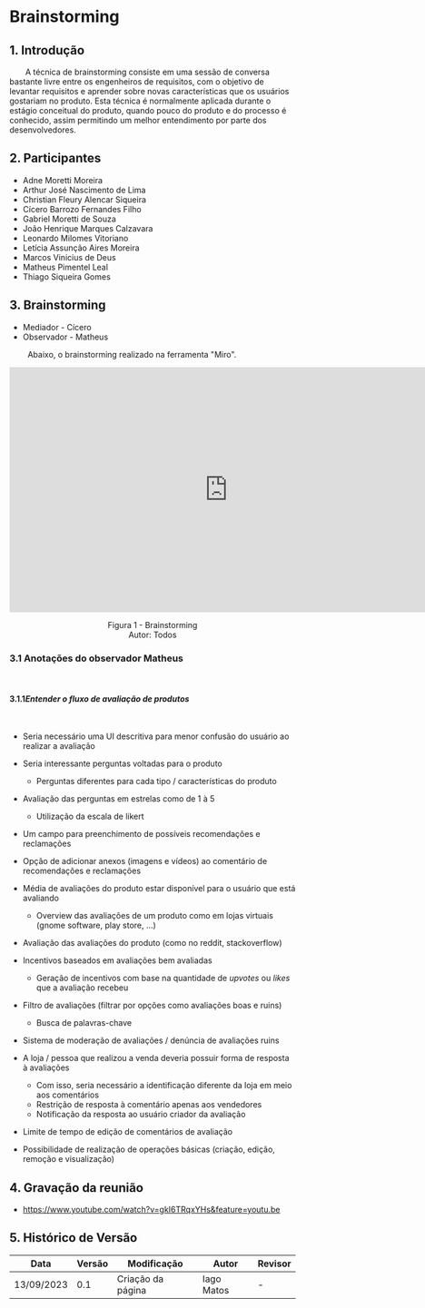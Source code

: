 # Brainstorming

## 1. Introdução

&emsp;&emsp;A técnica de brainstorming consiste em uma sessão de conversa bastante livre entre os engenheiros de requisitos, com o objetivo de levantar requisitos e aprender sobre novas características que os usuários gostariam no produto. Esta técnica é normalmente aplicada durante o estágio conceitual do produto, quando pouco do produto e do processo é conhecido, assim permitindo um melhor entendimento por parte dos desenvolvedores.

## 2. Participantes

- Adne Moretti Moreira
- Arthur José Nascimento de Lima
- Christian Fleury Alencar Siqueira
- Cícero Barrozo Fernandes Filho
- Gabriel Moretti de Souza
- João Henrique Marques Calzavara
- Leonardo Milomes Vitoriano
- Letícia Assunção Aires Moreira
- Marcos Vinicius de Deus
- Matheus Pimentel Leal
- Thiago Siqueira Gomes

## 3. Brainstorming

- Mediador - Cícero
- Observador - Matheus

&emsp;&emsp; Abaixo, o brainstorming realizado na ferramenta "Miro".

<iframe width="768" height="432" src="https://miro.com/app/live-embed/uXjVMR5ENS8=/?moveToViewport=11662,-33776,17523,8688&embedId=716684158285" frameborder="0" scrolling="no" allow="fullscreen; clipboard-read; clipboard-write" allowfullscreen></iframe>

<p align='center'>
Figura 1 - Brainstorming <br>Autor: Todos
</p>

### 3.1 Anotações do observador Matheus

<br>

#### 3.1.1*Entender o fluxo de avaliação de produtos*

<br>

- Seria necessário uma UI descritiva para menor confusão do usuário ao realizar a avaliação

- Seria interessante perguntas voltadas para o produto
  - Perguntas diferentes para cada tipo / características do produto
- Avaliação das perguntas em estrelas como de 1 à 5
  - Utilização da escala de likert
- Um campo para preenchimento de possíveis recomendações e reclamações
- Opção de adicionar anexos (imagens e vídeos) ao comentário de recomendações e reclamações
- Média de avaliações do produto estar disponível para o usuário que está avaliando
  - Overview das avaliações de um produto como em lojas virtuais (gnome software, play store, ...)
- Avaliação das avaliações do produto (como no reddit, stackoverflow)
- Incentivos baseados em avaliações bem avaliadas
  - Geração de incentivos com base na quantidade de _upvotes_ ou _likes_ que a avaliação recebeu
- Filtro de avaliações (filtrar por opções como avaliações boas e ruins)
  - Busca de palavras-chave
- Sistema de moderação de avaliações / denúncia de avaliações ruins
- A loja / pessoa que realizou a venda deveria possuir forma de resposta à avaliações
  - Com isso, seria necessário a identificação diferente da loja em meio aos comentários
  - Restrição de resposta à comentário apenas aos vendedores
  - Notificação da resposta ao usuário criador da avaliação
- Limite de tempo de edição de comentários de avaliação
- Possibilidade de realização de operações básicas (criação, edição, remoção e visualização)

## 4. Gravação da reunião

- https://www.youtube.com/watch?v=gkI6TRqxYHs&feature=youtu.be

## 5. Histórico de Versão

| Data       | Versão | Modificação         | Autor         | Revisor |
|------------|--------|---------------------|---------------|---------|
| 13/09/2023 | 0.1    | Criação da página   | Iago Matos    | -       |
